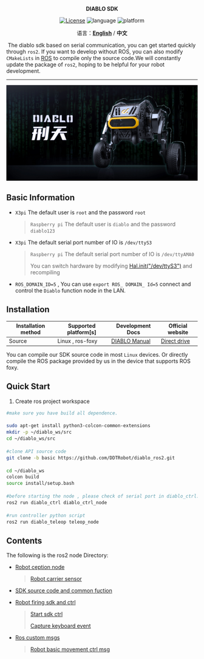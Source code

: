 <p align="center"><strong>DIABLO SDK</strong></p>
<p align="center"><a href="https://github.com/Direcrt-Drive-Technology/diablo-sdk-v1/blob/master/LICENSE"><img alt="License" src="https://img.shields.io/badge/License-Apache%202.0-orange"/></a>
<img alt="language" src="https://img.shields.io/badge/language-c++-red"/>
<img alt="platform" src="https://img.shields.io/badge/platform-linux-l"/>
</p>


<p align="center">
    语言：<a href="README.en.md"><strong>English</strong></a> / <strong>中文</strong>
</p>


​	The diablo sdk based on serial communication, you can get started quickly through `ros2`. If you want to develop without ROS, you can also modify `CMakeLists` in [ROS](https://github.com/DDTRobot/diablo-sdk-v1) to compile only the source code.We will constantly update the package of `ros2`, hoping to be helpful for your robot development.

---

![diablo_robot_render](./docs/img/diablo_robot_render.jpg)

## Basic Information 

- `X3pi` The default user is `root`  and the password `root`

  > `Raspberry pi` The default user is `diablo`  and the password `diablo123`

- `X3pi` The default serial port number of IO is `/dev/ttyS3`

  > `Raspberry pi` The default serial port number of IO is `/dev/ttyAMA0`
  >
  > You can switch hardware by modifying [Hal.init("/dev/ttyS3")](./diablo_interaction/diablo_ctrl/src/diablo_ctrl.cpp) and recompiling

- `ROS_DOMAIN_ID=5` , You can use `export ROS_ DOMAIN_ Id=5` connect and control the `Diablo` function node in the LAN.



## Installation 

| Installation method | Supported platform[s] | Development Docs  | Official website                         |
| ------------------- | --------------------- | ----------------- | ---------------------------------------- |
| Source              | Linux , ros-foxy      | [DIABLO Manual]() | [Direct drive](https://directdrive.com/) |

You can compile our SDK source code in most `Linux` devices. Or directly compile the ROS package provided by us in the device that supports ROS foxy.

  

## Quick Start 

1. Create ros project workspace

```bash
#make sure you have build all dependence.

sudo apt-get install python3-colcon-common-extensions
mkdir -p ~/diablo_ws/src
cd ~/diablo_ws/src

#clone API source code
git clone -b basic https://github.com/DDTRobot/diablo_ros2.git

cd ~/diablo_ws
colcon build
source install/setup.bash

#before starting the node , please check of serial port in diablo_ctrl.cpp is correct.
ros2 run diablo_ctrl diablo_ctrl_node

#run controller python script
ros2 run diablo_teleop teleop_node 
```



## Contents 

The following is the ros2 node Directory:

* [Robot ception node](../../diablo_ception)

  > [Robot carrier sensor](../../diablo_ception/diablo_body)

* [SDK source code and common fuction](../../diablo_common)

* [Robot firing sdk and ctrl](../../diablo_interaction)

  > [Start sdk ctrl](../../diablo_interaction/diablo_ctrl)
  >
  > [Capture keyboard event](../../diablo_interaction/diablo_teleop)

* [Ros custom msgs](../../diablo_interfaces)

  > [Robot basic movement ctrl msg](../../diablo_interfaces/motion_msgs)

